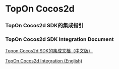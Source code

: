 # TopOn Cocos2d

<h3>TopOn Cocos2d SDK的集成指引</h3>
<h3>TopOn Cocos2d SDK Integration Document</h3>

[Topon Cocos2d SDK的集成文档（中文版）](doc/TopOn-Cocos2d-zh.md)<br>

[TopOn Cocos2d Integration (English)](doc/TopOn-Cocos2d-en.md)<br>
